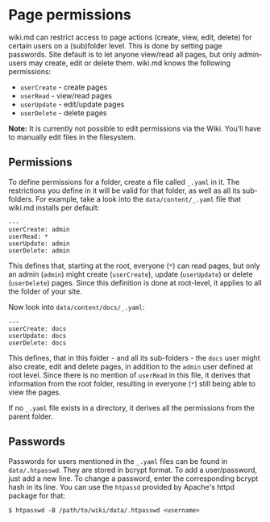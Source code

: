 # Page permissions

wiki.md can restrict access to page actions (create, view, edit, delete) for certain users on a (sub)folder level. This is done by setting page passwords. Site default is to let anyone view/read all pages, but only admin-users may create, edit or delete them. wiki.md knows the following permissions:

* `userCreate` - create pages
* `userRead` - view/read pages
* `userUpdate` - edit/update pages
* `userDelete` - delete pages

**Note:** It is currently not possible to edit permissions via the Wiki. You'll have to manually edit files in the filesystem.

## Permissions

To define permissions for a folder, create a file called `_.yaml` in it. The restrictions you define in it will be valid for that folder, as well as all its sub-folders. For example, take a look into the `data/content/_.yaml` file that wiki.md installs per default:

```
---
userCreate: admin
userRead: *
userUpdate: admin
userDelete: admin
```

This defines that, starting at the root, everyone (`*`) can read pages, but only an admin (`admin`) might create (`userCreate`), update (`userUpdate`) or delete (`userDelete`) pages. Since this definition is done at root-level, it applies to all the folder of your site.

Now look into `data/content/docs/_.yaml`:

```
---
userCreate: docs
userUpdate: docs
userDelete: docs
```

This defines, that in this folder - and all its sub-folders - the `docs` user might also create, edit and delete pages, in addition to the `admin` user defined at root level. Since there is no mention of `userRead` in this file, it derives that information from the root folder, resulting in everyone (`*`) still being able to view the pages.

If no `_.yaml` file exists in a directory, it derives all the permissions from the parent folder.

## Passwords

Passwords for users mentioned in the `_.yaml` files can be found in `data/.htpasswd`. They are stored in bcrypt format. To add a user/password, just add a new line. To change a password, enter the corresponding bcrypt hash in its line. You can use the `htpassd` provided by Apache's httpd package for that:

```
$ htpasswd -B /path/to/wiki/data/.htpasswd <username>
```
